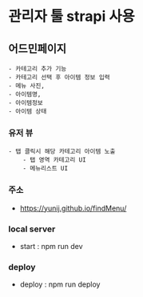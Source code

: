 # 관리자 툴 strapi 사용

##  어드민페이지 
    - 카테고리 추가 기능
    - 카테고리 선택 후 아이템 정보 입력
    - 메뉴 사진, 
    - 아이템명, 
    - 아이템정보
    - 아이템 상태 

### 유저 뷰
    - 탭 클릭시 해당 카테고리 아이템 노출
        - 탭 영역 카테고리 UI
        - 메뉴리스트 UI


### 주소

- https://yunij.github.io/findMenu/

### local server

- start : npm run dev

### deploy

- deploy : npm run deploy